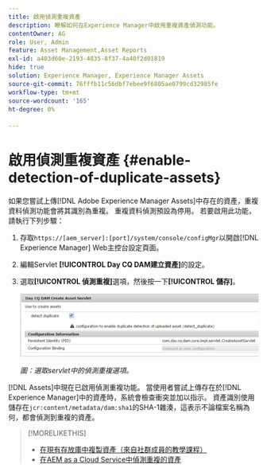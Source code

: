 ```yaml
---
title: 啟用偵測重複資產
description: 瞭解如何在Experience Manager中啟用重複資產偵測功能。
contentOwner: AG
role: User, Admin
feature: Asset Management,Asset Reports
exl-id: a403d60e-2193-4835-8f37-4a40f2d01819
hide: true
solution: Experience Manager, Experience Manager Assets
source-git-commit: 76fffb11c56dbf7ebee9f6805ae0799cd32985fe
workflow-type: tm+mt
source-wordcount: '165'
ht-degree: 0%

---
```


# 啟用偵測重複資產 {#enable-detection-of-duplicate-assets}

如果您嘗試上傳[!DNL Adobe Experience Manager Assets]中存在的資產，重複資料偵測功能會將其識別為重複。 重複資料偵測預設為停用。 若要啟用此功能，請執行下列步驟：

1. 存取`https://[aem_server]:[port]/system/console/configMgr`以開啟[!DNL Experience Manager] Web主控台設定頁面。
1. 編輯Servlet **[!UICONTROL Day CQ DAM建立資產]**&#x200B;的設定。
1. 選取&#x200B;**[!UICONTROL 偵測重複]**&#x200B;選項，然後按一下&#x200B;**[!UICONTROL 儲存]**。

   ![選取servlet中的偵測重複選項](assets/chlimage_1-377.png)

   *圖：選取servlet中的偵測重複選項。*

[!DNL Assets]中現在已啟用偵測重複功能。 當使用者嘗試上傳存在於[!DNL Experience Manager]中的資產時，系統會檢查衝突並加以指示。 資產識別使用儲存在`jcr:content/metadata/dam:sha1`的SHA-1雜湊，這表示不論檔案名稱為何，都會偵測到重複的資產。

>[!MORELIKETHIS]
>
>* [在現有存放庫中複製資產（來自社群成員的教學課程）](https://experience-aem.blogspot.com/2019/06/aem-65-find-duplicate-assets-binaries-in-existing-repository.html)
>* [在AEM as a Cloud Service中偵測重複的資產](https://experienceleague.adobe.com/docs/experience-manager-cloud-service/content/assets/admin/detect-duplicate-assets.html?lang=zh-Hant)
